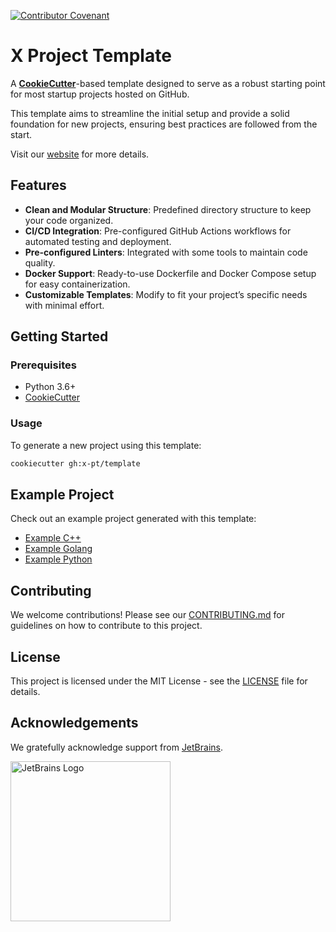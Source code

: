 [![Contributor Covenant](https://img.shields.io/badge/Contributor%20Covenant-2.1-4baaaa.svg)](CODE_OF_CONDUCT.md)

# X Project Template

A [**CookieCutter**](https://github.com/cookiecutter/cookiecutter)-based template designed to serve as a robust starting point for most startup projects hosted on GitHub.

This template aims to streamline the initial setup and provide a solid foundation for new projects, ensuring best practices are followed from the start.

Visit our [website](https://x-pt.github.io) for more details.

## Features

- **Clean and Modular Structure**: Predefined directory structure to keep your code organized.
- **CI/CD Integration**: Pre-configured GitHub Actions workflows for automated testing and deployment.
- **Pre-configured Linters**: Integrated with some tools to maintain code quality.
- **Docker Support**: Ready-to-use Dockerfile and Docker Compose setup for easy containerization.
- **Customizable Templates**: Modify to fit your project’s specific needs with minimal effort.

## Getting Started

### Prerequisites

- Python 3.6+
- [CookieCutter](https://cookiecutter.readthedocs.io/en/latest/installation.html)

### Usage

To generate a new project using this template:

```bash
cookiecutter gh:x-pt/template
```

## Example Project

Check out an example project generated with this template:

- [Example C++](https://github.com/x-pt/example-cxx)
- [Example Golang](https://github.com/x-pt/example-go)
- [Example Python](https://github.com/x-pt/example-py)

## Contributing

We welcome contributions! Please see our [CONTRIBUTING.md](CONTRIBUTING.md) for guidelines on how to contribute to this project.

## License

This project is licensed under the MIT License - see the [LICENSE](LICENSE.md) file for details.

## Acknowledgements

We gratefully acknowledge support from [JetBrains](https://www.jetbrains.com/community/opensource/#support).

<a href="https://www.jetbrains.com/community/opensource/#support">
    <img src="https://resources.jetbrains.com/storage/products/company/brand/logos/jb_beam.png" alt="JetBrains Logo" width="256" height="256"/>
</a>
